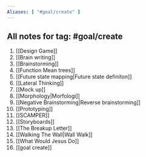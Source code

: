 ```yaml
---
Aliases: [ "#goal/create" ]
---
```

## All notes for tag: #goal/create 
1. [[Design Game]]
2. [[Brain writing]]
3. [[Brainstorming]]
4. [[Function Mean trees]]
5. [[Future state mapping|Future state definiton]]
6. [[Lateral Thinking]]
7. [[Mock up]]
8. [[Morphology|Morfologi]]
9. [[Negative Brainstorming|Reverse brainstorming]]
10. [[Prototyping]]
11. [[SCAMPER]]
12. [[Storyboards]]
13. [[The Breakup Letter]]
14. [[Walking The Wall|Wall Walk]]
15. [[What Would Jesus Do]]
16. [[goal create]]
